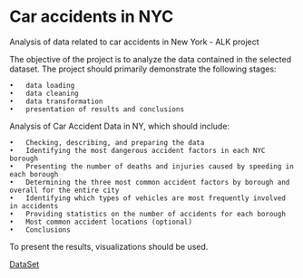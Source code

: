 # Car accidents in NYC
Analysis of data related to car accidents in New York - ALK project

The objective of the project is to analyze the data contained in the selected dataset.
The project should primarily demonstrate the following stages:

	•	data loading
	•	data cleaning
	•	data transformation
	•	presentation of results and conclusions

Analysis of Car Accident Data in NY, which should include:

	•	Checking, describing, and preparing the data
	•	Identifying the most dangerous accident factors in each NYC borough
	•	Presenting the number of deaths and injuries caused by speeding in each borough
	•	Determining the three most common accident factors by borough and overall for the entire city
	•	Identifying which types of vehicles are most frequently involved in accidents
	•	Providing statistics on the number of accidents for each borough
	•	Most common accident locations (optional)
	•	Conclusions

To present the results, visualizations should be used.

[DataSet](https://drive.google.com/drive/folders/1JxB0QqVtkROTXQxgdVBfpoGX1hFl-7O-)
